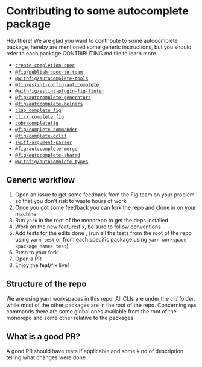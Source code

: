 # Contributing to some autocomplete package
Hey there! We are glad you want to contribute to some autocomplete package, hereby are mentioned some generic instructions, but you should refer to each package CONTRIBUTING.md file to learn more.

- [`create-completion-spec`](cli/create-completion-spec/CONTRIBUTING.md)
- [`@fig/publish-spec-to-team`](cli/publih-spec-to-team/CONTRIBUTING.md)
- [`@withfig/autocomplete-tools`](cli/tools-cli/CONTRIBUTING.md)
- [`@fig/eslint-config-autocomplete`](eslint/config-autocomplete/CONTRIBUTING.md)
- [`@withfig/eslint-plugin-fig-linter`](eslint/plugin-fig-linter/CONTRIBUTING.md)
- [`@fig/autocomplete-generators`](generators/CONTRIBUTING.md)
- [`@fig/autocomplete-helpers`](helpers/CONTRIBUTING.md)
- [`clap_complete_fig`](integrations/clap/CONTRIBUTING.md)
- [`click_complete_fig`](integrations/clap/CONTRIBUTING.md)
- [`cobracompletefig`](integrations/cobra/CONTRIBUTING.md)
- [`@fig/complete-commander`](integrations/commander/CONTRIBUTING.md)
- [`@fig/complete-oclif`](integrations/oclif/CONTRIBUTING.md)
- [`swift-argument-parser`](integrations/swift-argument-parser/CONTRIBUTING.md)
- [`@fig/autocomplete-merge`](merge/CONTRIBUTING.md)
- [`@fig/autocomplete-shared`](shared/CONTRIBUTING.md)
- [`@withfig/autocomplete-types`](types/CONTRIBUTING.md)

## Generic workflow

1. Open an issue to get some feedback from the Fig team on your problem so that you don't risk to waste hours of work
2. Once you got some feedback you can fork the repo and clone in on your machine
3. Run `yarn` in the root of the monorepo to get the deps installed
4. Work on the new feature/fix, be sure to follow conventions
5. Add tests for the edits done , (run all the tests from the root of the repo using `yarn test` or from each specific package using `yarn workspace <package name> test`)
6. Push to your fork
7. Open a PR
8. Enjoy the feat/fix live!

## Structure of the repo

We are using yarn workspaces in this repo. All CLIs are under the cli/ folder, while most of the other packages are in the root of the repo.
Concerning `npm` commands there are some global ones available from the root of the monorepo and some other relative to the packages.

## What is a good PR?

A good PR should have tests if applicable and some kind of description telling what changes were done.